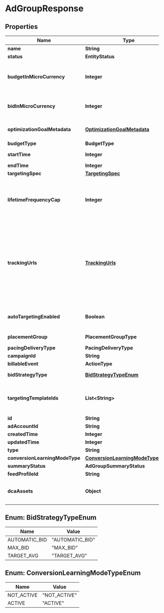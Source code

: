 

# AdGroupResponse


## Properties

| Name | Type | Description | Notes |
|------------ | ------------- | ------------- | -------------|
|**name** | **String** | Ad group name. |  [optional] |
|**status** | **EntityStatus** | Ad group/entity status. |  [optional] |
|**budgetInMicroCurrency** | **Integer** | Budget in micro currency. This field is **REQUIRED** for non-CBO (campaign budget optimization) campaigns.  A CBO campaign automatically generates ad group budgets from its campaign budget to maximize campaign outcome. A CBO campaign is limited to 70 or less ad groups. |  [optional] |
|**bidInMicroCurrency** | **Integer** | Bid price in micro currency. This field is **REQUIRED** for the following campaign objective_type/billable_event combinations: AWARENESS/IMPRESSION, CONSIDERATION/CLICKTHROUGH, CATALOG_SALES/CLICKTHROUGH, VIDEO_VIEW/VIDEO_V_50_MRC. |  [optional] |
|**optimizationGoalMetadata** | [**OptimizationGoalMetadata**](OptimizationGoalMetadata.md) | Optimization goals for objective-based performance campaigns. **REQUIRED** when campaign&#39;s &#x60;objective_type&#x60; is set to &#x60;\&quot;WEB_CONVERSION\&quot;&#x60;. |  [optional] |
|**budgetType** | **BudgetType** |  |  [optional] |
|**startTime** | **Integer** | Ad group start time. Unix timestamp in seconds. Defaults to current time. |  [optional] |
|**endTime** | **Integer** | Ad group end time. Unix timestamp in seconds. |  [optional] |
|**targetingSpec** | [**TargetingSpec**](TargetingSpec.md) |  |  [optional] |
|**lifetimeFrequencyCap** | **Integer** | Set a limit to the number of times a promoted pin from this campaign can be impressed by a pinner within the past rolling 30 days. Only available for CPM (cost per mille (1000 impressions))  ad groups. A CPM ad group has an IMPRESSION &lt;a href&#x3D;\&quot;/docs/redoc/#section/Billable-event\&quot;&gt;billable_event&lt;/a&gt; value. This field **REQUIRES** the &#x60;end_time&#x60; field. |  [optional] |
|**trackingUrls** | [**TrackingUrls**](TrackingUrls.md) | Third-party tracking URLs.&lt;br&gt; JSON object with the format: {\&quot;&lt;a href&#x3D;\&quot;/docs/redoc/#section/Tracking-URL-event\&quot;&gt;Tracking event enum&lt;/a&gt;\&quot;:[URL string array],...}&lt;br&gt; For example: {\&quot;impression\&quot;: [\&quot;URL1\&quot;, \&quot;URL2\&quot;], \&quot;click\&quot;: [\&quot;URL1\&quot;, \&quot;URL2\&quot;, \&quot;URL3\&quot;]}.&lt;br&gt;Up to three tracking URLs are supported for each event type. Tracking URLs set at the ad group or ad level can override those set at the campaign level. May be null. Pass in an empty object - {} - to remove tracking URLs.&lt;br&gt;&lt;br&gt; For more information, see &lt;a href&#x3D;\&quot;https://help.pinterest.com/en/business/article/third-party-and-dynamic-tracking\&quot; target&#x3D;\&quot;_blank\&quot;&gt;Third-party and dynamic tracking&lt;/a&gt;. |  [optional] |
|**autoTargetingEnabled** | **Boolean** | Enable auto-targeting for ad group. Also known as &lt;a href&#x3D;\&quot;https://help.pinterest.com/en/business/article/expanded-targeting\&quot; target&#x3D;\&quot;_blank\&quot;&gt;\&quot;expanded targeting\&quot;&lt;/a&gt;. |  [optional] |
|**placementGroup** | **PlacementGroupType** | &lt;a href&#x3D;\&quot;/docs/redoc/#section/Placement-group\&quot;&gt;Placement group&lt;/a&gt;. |  [optional] |
|**pacingDeliveryType** | **PacingDeliveryType** |  |  [optional] |
|**campaignId** | **String** | Campaign ID of the ad group. |  [optional] |
|**billableEvent** | **ActionType** |  |  [optional] |
|**bidStrategyType** | [**BidStrategyTypeEnum**](#BidStrategyTypeEnum) | Bid strategy type. For Campaigns with Video Completion objectives, the only supported bid strategy type is AUTOMATIC_BID. |  [optional] |
|**targetingTemplateIds** | **List&lt;String&gt;** | Targeting template IDs applied to the ad group. We currently only support 1 targeting template per ad group. To use targeting templates, do not set any other targeting fields: targeting_spec, tracking_urls, auto_targeting_enabled, placement_group. To clear all targeting template IDs, set this field to [&#39;0&#39;]. |  [optional] |
|**id** | **String** | Ad group ID. |  [optional] |
|**adAccountId** | **String** | Advertiser ID. |  [optional] |
|**createdTime** | **Integer** | Ad group creation time. Unix timestamp in seconds. |  [optional] |
|**updatedTime** | **Integer** | Ad group last update time. Unix timestamp in seconds. |  [optional] |
|**type** | **String** | Always \&quot;adgroup\&quot;. |  [optional] |
|**conversionLearningModeType** | [**ConversionLearningModeTypeEnum**](#ConversionLearningModeTypeEnum) | oCPM learn mode |  [optional] |
|**summaryStatus** | **AdGroupSummaryStatus** | Ad group summary status. |  [optional] |
|**feedProfileId** | **String** | Feed Profile ID associated to the adgroup. |  [optional] |
|**dcaAssets** | **Object** | [DCA] The Dynamic creative assets to use for DCA. Dynamic Creative Assembly (DCA) accepts basic creative assets of an ad (image, video, title, call to action, logo etc). Then it automatically generates optimized ad combinations based on these assets. |  [optional] |



## Enum: BidStrategyTypeEnum

| Name | Value |
|---- | -----|
| AUTOMATIC_BID | &quot;AUTOMATIC_BID&quot; |
| MAX_BID | &quot;MAX_BID&quot; |
| TARGET_AVG | &quot;TARGET_AVG&quot; |



## Enum: ConversionLearningModeTypeEnum

| Name | Value |
|---- | -----|
| NOT_ACTIVE | &quot;NOT_ACTIVE&quot; |
| ACTIVE | &quot;ACTIVE&quot; |



